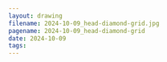 ```yaml
---
layout: drawing
filename: 2024-10-09_head-diamond-grid.jpg
pagename: 2024-10-09_head-diamond-grid
date: 2024-10-09
tags:
---
```

